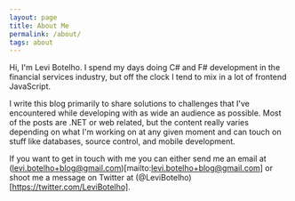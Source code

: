 ```yaml
---
layout: page
title: About Me
permalink: /about/
tags: about
---
```


Hi, I'm Levi Botelho. I spend my days doing C# and F# development in the financial services industry, but off the clock I tend to mix in a lot of frontend JavaScript.

I write this blog primarily to share solutions to challenges that I've encountered while developing with as wide an audience as possible. Most of the posts are .NET or web related, but the content really varies depending on what I'm working on at any given moment and can touch on stuff like databases, source control, and mobile development.

If you want to get in touch with me you can either send me an email at (levi.botelho+blog@gmail.com)[mailto:levi.botelho+blog@gmail.com] or shoot me a message on Twitter at (@LeviBotelho)[https://twitter.com/LeviBotelho].